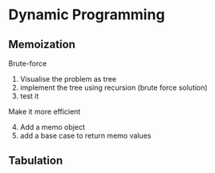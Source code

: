 # Dynamic Programming

## Memoization

Brute-force

1. Visualise the problem as tree
2. implement the tree using recursion (brute force solution)
3. test it
   
Make it more efficient

4. Add a memo object
5. add a base case to return memo values

## Tabulation
